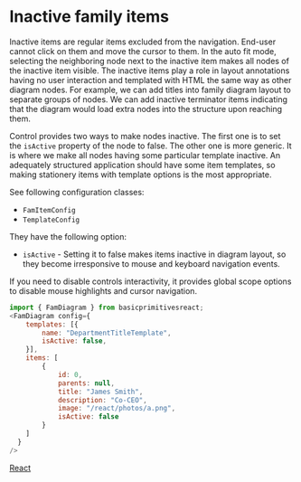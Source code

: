 # Inactive family items
Inactive items are regular items excluded from the navigation. End-user cannot click on them and move the cursor to them. In the auto fit mode,  selecting the neighboring node next to the inactive item makes all nodes of the inactive item visible. The inactive items play a role in layout annotations having no user interaction and templated with HTML the same way as other diagram nodes. For example, we can add titles into family diagram layout to separate groups of nodes. We can add inactive terminator items indicating that the diagram would load extra nodes into the structure upon reaching them.

Control provides two ways to make nodes inactive. The first one is to set the `isActive` property of the node to false. The other one is more generic. It is where we make all nodes having some particular template inactive. An adequately structured application should have some item templates, so making stationery items with template options is the most appropriate.

See following configuration classes:

* `FamItemConfig`
* `TemplateConfig`

They have the following option:

* `isActive` - Setting it to false makes items inactive in diagram layout, so they become irresponsive to mouse and keyboard navigation events. 

If you need to disable controls interactivity, it provides global scope options to disable mouse highlights and cursor navigation.

```JavaScript
import { FamDiagram } from basicprimitivesreact;
<FamDiagram config={
    templates: [{
        name: "DepartmentTitleTemplate",
        isActive: false,
    }],
    items: [
        {
            id: 0,
            parents: null,
            title: "James Smith",
            description: "Co-CEO",
            image: "/react/photos/a.png",
            isActive: false
        }
    ]
  }
/>
```

[React](../src/Samples/InactiveFamilyItems.js)
